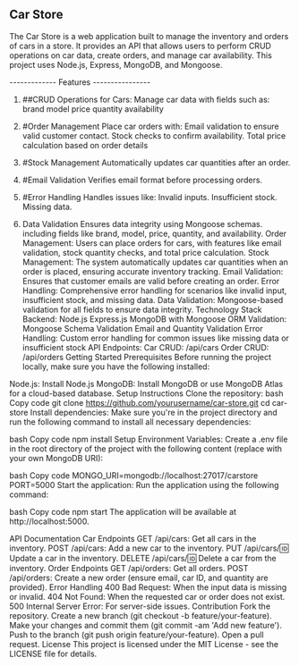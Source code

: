## Car Store
The Car Store is a web application built to manage the inventory and orders of cars in a store. It provides an API that allows users to perform CRUD operations on car data, create orders, and manage car availability. This project uses Node.js, Express, MongoDB, and Mongoose.

------------- Features ----------------

1. ##CRUD Operations for Cars: 
Manage car data with fields such as:
brand
model
price
quantity
availability

2. #Order Management
Place car orders with:
Email validation to ensure valid customer contact.
Stock checks to confirm availability.
Total price calculation based on order details

3. #Stock Management
Automatically updates car quantities after an order.
4. #Email Validation
Verifies email format before processing orders.

5. #Error Handling
Handles issues like:
Invalid inputs.
Insufficient stock.
Missing data.
6. Data Validation
Ensures data integrity using Mongoose schemas.
including fields like brand, model, price, quantity, and availability.
Order Management: Users can place orders for cars, with features like email validation, stock quantity checks, and total price calculation.
Stock Management: The system automatically updates car quantities when an order is placed, ensuring accurate inventory tracking.
Email Validation: Ensures that customer emails are valid before creating an order.
Error Handling: Comprehensive error handling for scenarios like invalid input, insufficient stock, and missing data.
Data Validation: Mongoose-based validation for all fields to ensure data integrity.
Technology Stack
Backend:
Node.js
Express.js
MongoDB with Mongoose ORM
Validation:
Mongoose Schema Validation
Email and Quantity Validation
Error Handling:
Custom error handling for common issues like missing data or insufficient stock
API Endpoints:
Car CRUD: /api/cars
Order CRUD: /api/orders
Getting Started
Prerequisites
Before running the project locally, make sure you have the following installed:

Node.js: Install Node.js
MongoDB: Install MongoDB or use MongoDB Atlas for a cloud-based database.
Setup Instructions
Clone the repository:
bash
Copy code
git clone https://github.com/yourusername/car-store.git
cd car-store
Install dependencies:
Make sure you're in the project directory and run the following command to install all necessary dependencies:

bash
Copy code
npm install
Setup Environment Variables:
Create a .env file in the root directory of the project with the following content (replace with your own MongoDB URI):

bash
Copy code
MONGO_URI=mongodb://localhost:27017/carstore
PORT=5000
Start the application:
Run the application using the following command:

bash
Copy code
npm start
The application will be available at http://localhost:5000.

API Documentation
Car Endpoints
GET /api/cars: Get all cars in the inventory.
POST /api/cars: Add a new car to the inventory.
PUT /api/cars/:id: Update a car in the inventory.
DELETE /api/cars/:id: Delete a car from the inventory.
Order Endpoints
GET /api/orders: Get all orders.
POST /api/orders: Create a new order (ensure email, car ID, and quantity are provided).
Error Handling
400 Bad Request: When the input data is missing or invalid.
404 Not Found: When the requested car or order does not exist.
500 Internal Server Error: For server-side issues.
Contribution
Fork the repository.
Create a new branch (git checkout -b feature/your-feature).
Make your changes and commit them (git commit -am 'Add new feature').
Push to the branch (git push origin feature/your-feature).
Open a pull request.
License
This project is licensed under the MIT License - see the LICENSE file for details.
